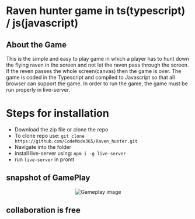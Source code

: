 # Raven hunter game in ts(typescript) / js(javascript)

## About the Game
<p>This is the simple and easy to play game in which a player has to hunt down the flying raven in the screen and not let the raven pass through the screen. 
  If the reven passes the whole screen(canvas) then the game is over. The game is coded in the Typescript and compiled to Javascript so that all browser can support 
  the game. In order to run the game, the game must be run properly in live-server.</p>

# Steps for installation 
<ul>
<li>Download the zip file or clone the repo</li>
<li>To clone repo use: <code>git clone https://github.com/CodeMode365/Raven_hunter.git</code></li>
<li>Navigate into the folder</li>
  <li>install live-server using: <code>npm i -g live-server</code></li>
<li> run <code>live-server</code> in promt</li>
</ul>

## snapshot of GamePlay
<p align="center">
  <img src="https://postimg.cc/y3qr3Dq7" alt="Gameplay image"/>
  <p>

  

## collaboration is free
